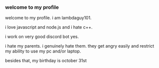 ### welcome to my profile

welcome to my profile. i am lambdaguy101.

i love javascript and node.js and i hate c++.

i work on very good discord bot yes.

i hate my parents. i genuinely hate them. they get angry easily and restrict my ability to use my pc and/or laptop.

besides that, my birthday is october 31st
